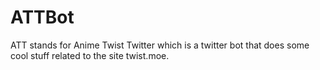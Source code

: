 # ATTBot
ATT stands for Anime Twist Twitter which is a twitter bot that does some cool stuff related to the site twist.moe.
